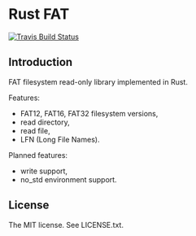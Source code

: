 Rust FAT
========

[![Travis Build Status](https://travis-ci.org/rafalh/rust-fat.svg?branch=master)](https://travis-ci.org/rafalh/rust-fat)

Introduction
------------

FAT filesystem read-only library implemented in Rust.

Features:
* FAT12, FAT16, FAT32 filesystem versions,
* read directory,
* read file,
* LFN (Long File Names).

Planned features:
* write support,
* no_std environment support.

License
-------
The MIT license. See LICENSE.txt.
